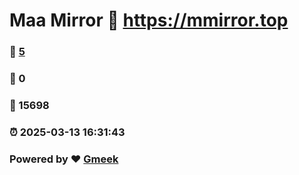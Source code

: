 # Maa Mirror :link: https://mmirror.top 
### :page_facing_up: [5](https://mmirror.top/tag.html) 
### :speech_balloon: 0 
### :hibiscus: 15698 
### :alarm_clock: 2025-03-13 16:31:43 
### Powered by :heart: [Gmeek](https://github.com/Meekdai/Gmeek)
